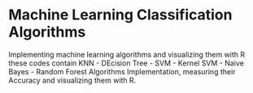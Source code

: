 # Machine Learning Classification Algorithms 
Implementing machine learning algorithms and visualizing them with R
these codes contain KNN - DEcision Tree - SVM - Kernel SVM - Naive Bayes - Random Forest Algorithms Implementation, measuring their Accuracy and visualizing them with R.
